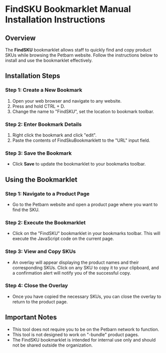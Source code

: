 # FindSKU Bookmarklet Manual Installation Instructions

## Overview
The **FindSKU** bookmarklet allows staff to quickly find and copy product SKUs while browsing the Petbarn website. Follow the instructions below to install and use the bookmarklet effectively.

## Installation Steps

### Step 1: Create a New Bookmark
1. Open your web browser and navigate to any website.
2. Press and hold CTRL + D.
3. Change the name to "FindSKU", set the location to bookmark toolbar. 

### Step 2: Enter Bookmark Details
1. Right click the bookmark and click "edit".
2. Paste the contents of FindSkuBookmarklett to the "URL" input field.

### Step 3: Save the Bookmark
- Click **Save** to update the bookmarklet to your bookmarks toolbar.

## Using the Bookmarklet

### Step 1: Navigate to a Product Page
- Go to the Petbarn website and open a product page where you want to find the SKU.

### Step 2: Execute the Bookmarklet
- Click on the "FindSKU" bookmarklet in your bookmarks toolbar. This will execute the JavaScript code on the current page.

### Step 3: View and Copy SKUs
- An overlay will appear displaying the product names and their corresponding SKUs. Click on any SKU to copy it to your clipboard, and a confirmation alert will notify you of the successful copy.

### Step 4: Close the Overlay
- Once you have copied the necessary SKUs, you can close the overlay to return to the product page.

## Important Notes
- This tool does not require you to be on the Petbarn network to function.
- This tool is not designed to work on "-bundle" product pages.
- The FindSKU bookmarklet is intended for internal use only and should not be shared outside the organization.

